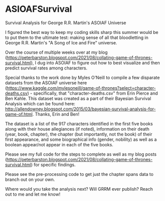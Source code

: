 # ASIOAFSurvival
Survival Analysis for George R.R. Martin's ASOIAF Universe

I figured the best way to keep my coding skills sharp this summer would be to put them to the ultimate test: making sense of all that bloodletting in George R.R. Martin's "A Song of Ice and Fire" universe. 

Over the course of multiple weeks over at my blog (https://peterbarston.blogspot.com/2021/08/collating-game-of-thrones-survival.html), I dug into ASOIAF to figure out how to best visualize and then predict survival rates among characters.

Special thanks to the work done by Myles O'Neill to compile a few disparate datasets from the ASOIAF universe here (https://www.kaggle.com/mylesoneill/game-of-thrones?select=character-deaths.csv) - specifically, that "character-deaths.csv" from Erin Pierce and Ben Kahle. This dataset was created as a part of their Bayesian Survival Analysis which can be found here: http://allendowney.blogspot.com/2015/03/bayesian-survival-analysis-for-game-of.html. Thanks, Erin and Ben!

The dataset is a list of the 917 characters identified in the first five books along with their house allegiances (if noted), information on their death (year, book, chapter), the chapter (but importantly, not the book) of their first appearance, and some biographical info (gender, nobility) as well as a boolean appear/not appear in each of the five books.

Please see my full code for the steps to complete as well as my blog posts (https://peterbarston.blogspot.com/2021/08/collating-game-of-thrones-survival.html) for specific findings.

Please see the pre-processing code to get just the chapter spans data to branch out on your own.

Where would you take the analysis next? Will GRRM ever publish? Reach out to me and let me know!



